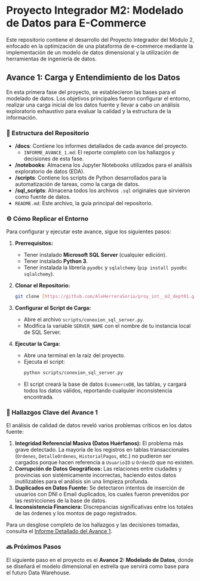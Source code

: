 # Proyecto Integrador M2: Modelado de Datos para E-Commerce

Este repositorio contiene el desarrollo del Proyecto Integrador del Módulo 2, enfocado en la optimización de una plataforma de e-commerce mediante la implementación de un modelo de datos dimensional y la utilización de herramientas de ingeniería de datos.

## Avance 1: Carga y Entendimiento de los Datos

En esta primera fase del proyecto, se establecieron las bases para el modelado de datos. Los objetivos principales fueron configurar el entorno, realizar una carga inicial de los datos fuente y llevar a cabo un análisis exploratorio exhaustivo para evaluar la calidad y la estructura de la información.

### 📜 Estructura del Repositorio

* **/docs**: Contiene los informes detallados de cada avance del proyecto.
    * `INFORME_AVANCE_1.md`: El reporte completo con los hallazgos y decisiones de esta fase.
* **/notebooks**: Almacena los Jupyter Notebooks utilizados para el análisis exploratorio de datos (EDA).
* **/scripts**: Contiene los scripts de Python desarrollados para la automatización de tareas, como la carga de datos.
* **/sql_scripts**: Almacena todos los archivos `.sql` originales que sirvieron como fuente de datos.
* `README.md`: Este archivo, la guía principal del repositorio.

### ⚙️ Cómo Replicar el Entorno

Para configurar y ejecutar este avance, sigue los siguientes pasos:

1.  **Prerrequisitos:**
    * Tener instalado **Microsoft SQL Server** (cualquier edición).
    * Tener instalado **Python 3**.
    * Tener instalada la librería `pyodbc` y `sqlalchemy` (`pip install pyodbc sqlalchemy`).

2.  **Clonar el Repositorio:**
    ```bash
    git clone [https://github.com/AleHerreraSoria/proy_int__m2_dept01.git](https://github.com/AleHerreraSoria/proy_int__m2_dept01.git)
    ```

3.  **Configurar el Script de Carga:**
    * Abre el archivo `scripts/conexion_sql_server.py`.
    * Modifica la variable `SERVER_NAME` con el nombre de tu instancia local de SQL Server.

4.  **Ejecutar la Carga:**
    * Abre una terminal en la raíz del proyecto.
    * Ejecuta el script:
        ```bash
        python scripts/conexion_sql_server.py
        ```
    * El script creará la base de datos `EcommerceDB`, las tablas, y cargará todos los datos válidos, reportando cualquier inconsistencia encontrada.

### 🚀 Hallazgos Clave del Avance 1

El análisis de calidad de datos reveló varios problemas críticos en los datos fuente:

1.  **Integridad Referencial Masiva (Datos Huérfanos):** El problema más grave detectado. La mayoría de los registros en tablas transaccionales (`Ordenes`, `DetalleOrdenes`, `HistorialPagos`, etc.) no pudieron ser cargados porque hacen referencia a `UsuarioID` u `OrdenID` que no existen.
2.  **Corrupción de Datos Geográficos:** Las relaciones entre ciudades y provincias son sistémicamente incorrectas, haciendo estos datos inutilizables para el análisis sin una limpieza profunda.
3.  **Duplicados en Datos Fuente:** Se detectaron intentos de inserción de usuarios con DNI o Email duplicados, los cuales fueron prevenidos por las restricciones de la base de datos.
4.  **Inconsistencia Financiera:** Discrepancias significativas entre los totales de las órdenes y los montos de pago registrados.

Para un desglose completo de los hallazgos y las decisiones tomadas, consulta el [Informe Detallado del Avance 1](./docs/INFORME_AVANCE_1.md).

### 🔜 Próximos Pasos

El siguiente paso en el proyecto es el **Avance 2: Modelado de Datos**, donde se diseñará el modelo dimensional en estrella que servirá como base para el futuro Data Warehouse.

